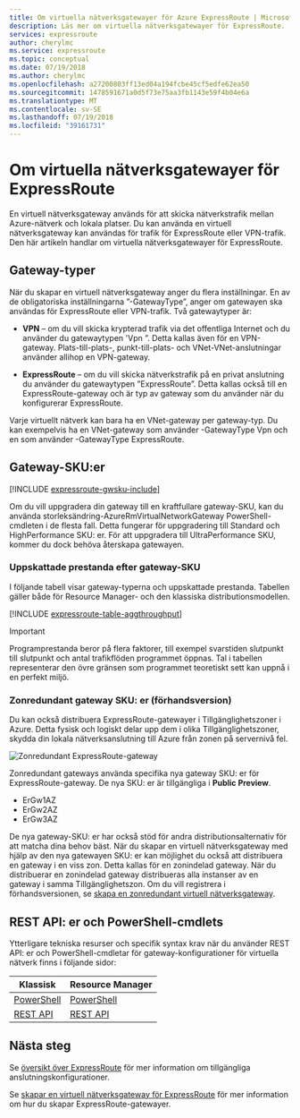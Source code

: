 ```yaml
---
title: Om virtuella nätverksgatewayer för Azure ExpressRoute | Microsoft Docs
description: Läs mer om virtuella nätverksgatewayer för ExpressRoute.
services: expressroute
author: cherylmc
ms.service: expressroute
ms.topic: conceptual
ms.date: 07/19/2018
ms.author: cherylmc
ms.openlocfilehash: a27200803ff13ed04a194fcbe45cf5edfe62ea50
ms.sourcegitcommit: 1478591671a0d5f73e75aa3fb1143e59f4b04e6a
ms.translationtype: MT
ms.contentlocale: sv-SE
ms.lasthandoff: 07/19/2018
ms.locfileid: "39161731"
---
```

# <a name="about-virtual-network-gateways-for-expressroute"></a>Om virtuella nätverksgatewayer för ExpressRoute
En virtuell nätverksgateway används för att skicka nätverkstrafik mellan Azure-nätverk och lokala platser. Du kan använda en virtuell nätverksgateway kan användas för trafik för ExpressRoute eller VPN-trafik. Den här artikeln handlar om virtuella nätverksgatewayer för ExpressRoute.

## <a name="gateway-types"></a>Gateway-typer

När du skapar en virtuell nätverksgateway anger du flera inställningar. En av de obligatoriska inställningarna ”-GatewayType”, anger om gatewayen ska användas för ExpressRoute eller VPN-trafik. Två gatewaytyper är: 

* **VPN** – om du vill skicka krypterad trafik via det offentliga Internet och du använder du gatewaytypen 'Vpn ”. Detta kallas även för en VPN-gateway. Plats-till-plats-, punkt-till-plats- och VNet-VNet-anslutningar använder allihop en VPN-gateway.

* **ExpressRoute** – om du vill skicka nätverkstrafik på en privat anslutning du använder du gatewaytypen ”ExpressRoute”. Detta kallas också till en ExpressRoute-gateway och är typ av gateway som du använder när du konfigurerar ExpressRoute.


Varje virtuellt nätverk kan bara ha en VNet-gateway per gateway-typ. Du kan exempelvis ha en VNet-gateway som använder -GatewayType Vpn och en som använder -GatewayType ExpressRoute.

## <a name="gwsku"></a>Gateway-SKU:er
[!INCLUDE [expressroute-gwsku-include](../../includes/expressroute-gwsku-include.md)]

Om du vill uppgradera din gateway till en kraftfullare gateway-SKU, kan du använda storleksändring-AzureRmVirtualNetworkGateway PowerShell-cmdleten i de flesta fall. Detta fungerar för uppgradering till Standard och HighPerformance SKU: er. För att uppgradera till UltraPerformance SKU, kommer du dock behöva återskapa gatewayen.

### <a name="aggthroughput"></a>Uppskattade prestanda efter gateway-SKU
I följande tabell visar gateway-typerna och uppskattade prestanda. Tabellen gäller både för Resource Manager- och den klassiska distributionsmodellen.

[!INCLUDE [expressroute-table-aggthroughput](../../includes/expressroute-table-aggtput-include.md)]

> [!IMPORTANT]
> Programprestanda beror på flera faktorer, till exempel svarstiden slutpunkt till slutpunkt och antal trafikflöden programmet öppnas. Tal i tabellen representerar den övre gränsen som programmet teoretiskt sett kan uppnå i en perfekt miljö. 
> 
>

### <a name="zrgw"></a>Zonredundant gateway SKU: er (förhandsversion)

Du kan också distribuera ExpressRoute-gatewayer i Tillgänglighetszoner i Azure. Detta fysisk och logiskt delar upp dem i olika Tillgänglighetszoner, skydda din lokala nätverksanslutning till Azure från zonen på servernivå fel.

![Zonredundant ExpressRoute-gateway](./media/expressroute-about-virtual-network-gateways/zone-redundant.png)

Zonredundant gateways använda specifika nya gateway SKU: er för ExpressRoute-gateway. De nya SKU: er är tillgängliga i **Public Preview**.

* ErGw1AZ
* ErGw2AZ
* ErGw3AZ

De nya gateway-SKU: er har också stöd för andra distributionsalternativ för att matcha dina behov bäst. När du skapar en virtuell nätverksgateway med hjälp av den nya gatewayen SKU: er kan möjlighet du också att distribuera en gateway i en viss zon. Detta kallas för en zonindelad gateway. När du distribuerar en zonindelad gateway distribueras alla instanser av en gateway i samma Tillgänglighetszon. Om du vill registrera i förhandsversionen, se [skapa en zonredundant virtuell nätverksgateway](../../articles/vpn-gateway/create-zone-redundant-vnet-gateway.md).

## <a name="resources"></a>REST API: er och PowerShell-cmdlets
Ytterligare tekniska resurser och specifik syntax krav när du använder REST API: er och PowerShell-cmdletar för gateway-konfigurationer för virtuella nätverk finns i följande sidor:

| **Klassisk** | **Resource Manager** |
| --- | --- |
| [PowerShell](https://msdn.microsoft.com/library/mt270335.aspx) |[PowerShell](https://msdn.microsoft.com/library/mt163510.aspx) |
| [REST API](https://msdn.microsoft.com/library/jj154113.aspx) |[REST API](https://msdn.microsoft.com/library/mt163859.aspx) |

## <a name="next-steps"></a>Nästa steg
Se [översikt över ExpressRoute](expressroute-introduction.md) för mer information om tillgängliga anslutningskonfigurationer.

Se [skapar en virtuell nätverksgateway för ExpressRoute](expressroute-howto-add-gateway-resource-manager.md) för mer information om hur du skapar ExpressRoute-gatewayer.
